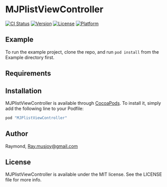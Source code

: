 # MJPlistViewController

[![CI Status](http://img.shields.io/travis/Raymond/MJPlistViewController.svg?style=flat)](https://travis-ci.org/Raymond/MJPlistViewController)
[![Version](https://img.shields.io/cocoapods/v/MJPlistViewController.svg?style=flat)](http://cocoapods.org/pods/MJPlistViewController)
[![License](https://img.shields.io/cocoapods/l/MJPlistViewController.svg?style=flat)](http://cocoapods.org/pods/MJPlistViewController)
[![Platform](https://img.shields.io/cocoapods/p/MJPlistViewController.svg?style=flat)](http://cocoapods.org/pods/MJPlistViewController)

## Example

To run the example project, clone the repo, and run `pod install` from the Example directory first.

## Requirements

## Installation

MJPlistViewController is available through [CocoaPods](http://cocoapods.org). To install
it, simply add the following line to your Podfile:

```ruby
pod "MJPlistViewController"
```

## Author

Raymond, Ray.musjoy@gmail.com

## License

MJPlistViewController is available under the MIT license. See the LICENSE file for more info.
